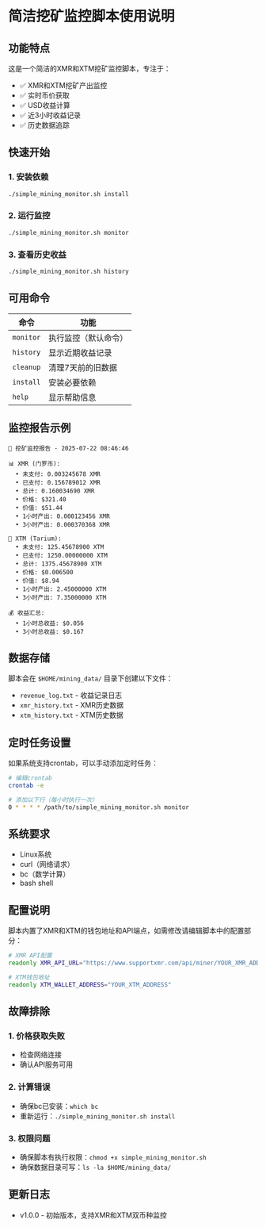 # 简洁挖矿监控脚本使用说明

## 功能特点

这是一个简洁的XMR和XTM挖矿监控脚本，专注于：
- ✅ XMR和XTM挖矿产出监控
- ✅ 实时币价获取
- ✅ USD收益计算
- ✅ 近3小时收益记录
- ✅ 历史数据追踪

## 快速开始

### 1. 安装依赖
```bash
./simple_mining_monitor.sh install
```

### 2. 运行监控
```bash
./simple_mining_monitor.sh monitor
```

### 3. 查看历史收益
```bash
./simple_mining_monitor.sh history
```

## 可用命令

| 命令 | 功能 |
|------|------|
| `monitor` | 执行监控（默认命令） |
| `history` | 显示近期收益记录 |
| `cleanup` | 清理7天前的旧数据 |
| `install` | 安装必要依赖 |
| `help` | 显示帮助信息 |

## 监控报告示例

```
🚀 挖矿监控报告 - 2025-07-22 08:46:46

📊 XMR (门罗币):
  • 未支付: 0.003245678 XMR
  • 已支付: 0.156789012 XMR
  • 总计: 0.160034690 XMR
  • 价格: $321.40
  • 价值: $51.44
  • 1小时产出: 0.000123456 XMR
  • 3小时产出: 0.000370368 XMR

🎯 XTM (Tarium):
  • 未支付: 125.45678900 XTM
  • 已支付: 1250.00000000 XTM
  • 总计: 1375.45678900 XTM
  • 价格: $0.006500
  • 价值: $8.94
  • 1小时产出: 2.45000000 XTM
  • 3小时产出: 7.35000000 XTM

💰 收益汇总:
  • 1小时总收益: $0.056
  • 3小时总收益: $0.167
```

## 数据存储

脚本会在 `$HOME/mining_data/` 目录下创建以下文件：
- `revenue_log.txt` - 收益记录日志
- `xmr_history.txt` - XMR历史数据
- `xtm_history.txt` - XTM历史数据

## 定时任务设置

如果系统支持crontab，可以手动添加定时任务：
```bash
# 编辑crontab
crontab -e

# 添加以下行（每小时执行一次）
0 * * * * /path/to/simple_mining_monitor.sh monitor
```

## 系统要求

- Linux系统
- curl（网络请求）
- bc（数学计算）
- bash shell

## 配置说明

脚本内置了XMR和XTM的钱包地址和API端点，如需修改请编辑脚本中的配置部分：

```bash
# XMR API配置
readonly XMR_API_URL="https://www.supportxmr.com/api/miner/YOUR_XMR_ADDRESS/stats"

# XTM钱包地址
readonly XTM_WALLET_ADDRESS="YOUR_XTM_ADDRESS"
```

## 故障排除

### 1. 价格获取失败
- 检查网络连接
- 确认API服务可用

### 2. 计算错误
- 确保bc已安装：`which bc`
- 重新运行：`./simple_mining_monitor.sh install`

### 3. 权限问题
- 确保脚本有执行权限：`chmod +x simple_mining_monitor.sh`
- 确保数据目录可写：`ls -la $HOME/mining_data/`

## 更新日志

- v1.0.0 - 初始版本，支持XMR和XTM双币种监控